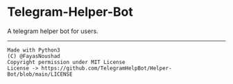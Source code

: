 # Telegram-Helper-Bot

A telegram helper bot for users.

---

```
Made with Python3
(C) @FayasNoushad
Copyright permission under MIT License
License -> https://github.com/TelegramHelpBot/Helper-Bot/blob/main/LICENSE
```
